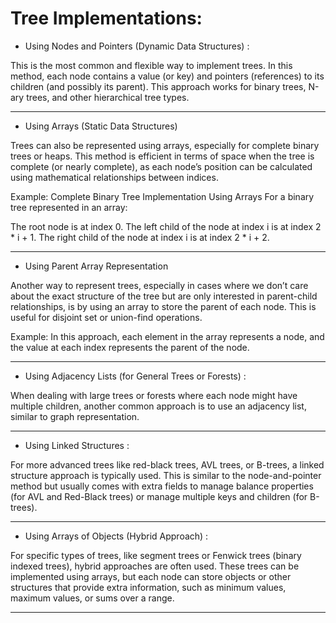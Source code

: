 # Tree Implementations:

- Using Nodes and Pointers (Dynamic Data Structures) : 

This is the most common and flexible way to implement trees. 
In this method, each node contains a value (or key) and pointers (references) to its children (and possibly its parent).
This approach works for binary trees, N-ary trees, and other hierarchical tree types.

--------------------------------------------------------------------------------------------------------------------------------------------------------------------------

- Using Arrays (Static Data Structures)
   
Trees can also be represented using arrays, especially for complete binary trees or heaps. 
This method is efficient in terms of space when the tree is complete (or nearly complete), as each node’s position can be calculated using mathematical relationships between indices.

Example: Complete Binary Tree Implementation Using Arrays
For a binary tree represented in an array:

The root node is at index 0.
The left child of the node at index i is at index 2 * i + 1.
The right child of the node at index i is at index 2 * i + 2.


--------------------------------------------------------------------------------------------------------------------------------------------------------------------------

- Using Parent Array Representation
   
Another way to represent trees, especially in cases where we don’t care about the exact structure of the tree but are only interested in parent-child relationships, 
is by using an array to store the parent of each node. This is useful for disjoint set or union-find operations.

Example:
In this approach, each element in the array represents a node, and the value at each index represents the parent of the node.

--------------------------------------------------------------------------------------------------------------------------------------------------------------------------

- Using Adjacency Lists (for General Trees or Forests) :

When dealing with large trees or forests where each node might have multiple children, another common approach is to use an adjacency list, similar to graph representation.


--------------------------------------------------------------------------------------------------------------------------------------------------------------------------

- Using Linked Structures :

For more advanced trees like red-black trees, AVL trees, or B-trees, a linked structure approach is typically used. 
This is similar to the node-and-pointer method but usually comes with extra fields to manage balance properties (for AVL and Red-Black trees) or manage multiple keys and children (for B-trees).

--------------------------------------------------------------------------------------------------------------------------------------------------------------------------

- Using Arrays of Objects (Hybrid Approach) :

For specific types of trees, like segment trees or Fenwick trees (binary indexed trees), hybrid approaches are often used. 
These trees can be implemented using arrays, but each node can store objects or other structures that provide extra information, such as minimum values, maximum values, or sums over a range.

--------------------------------------------------------------------------------------------------------------------------------------------------------------------------